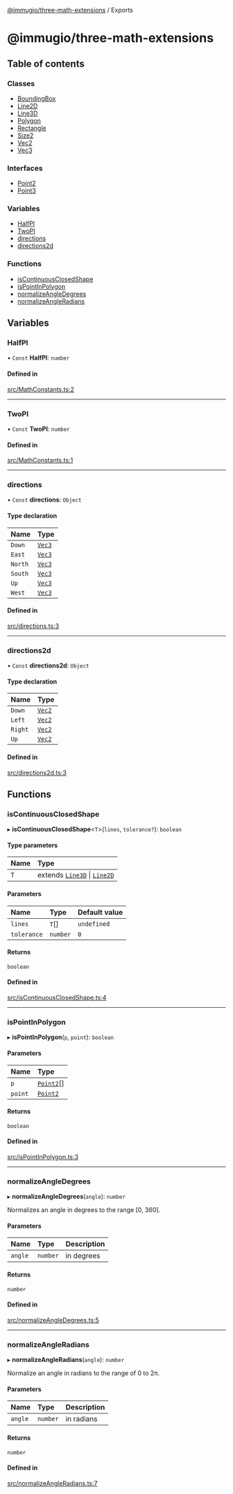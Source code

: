 [@immugio/three-math-extensions](../README.md) / Exports

# @immugio/three-math-extensions

## Table of contents

### Classes

- [BoundingBox](classes/BoundingBox.md)
- [Line2D](classes/Line2D.md)
- [Line3D](classes/Line3D.md)
- [Polygon](classes/Polygon.md)
- [Rectangle](classes/Rectangle.md)
- [Size2](classes/Size2.md)
- [Vec2](classes/Vec2.md)
- [Vec3](classes/Vec3.md)

### Interfaces

- [Point2](interfaces/Point2.md)
- [Point3](interfaces/Point3.md)

### Variables

- [HalfPI](modules.md#halfpi)
- [TwoPI](modules.md#twopi)
- [directions](modules.md#directions)
- [directions2d](modules.md#directions2d)

### Functions

- [isContinuousClosedShape](modules.md#iscontinuousclosedshape)
- [isPointInPolygon](modules.md#ispointinpolygon)
- [normalizeAngleDegrees](modules.md#normalizeangledegrees)
- [normalizeAngleRadians](modules.md#normalizeangleradians)

## Variables

### HalfPI

• `Const` **HalfPI**: `number`

#### Defined in

[src/MathConstants.ts:2](https://github.com/Immugio/three-math-extensions/blob/336678b/src/MathConstants.ts#L2)

___

### TwoPI

• `Const` **TwoPI**: `number`

#### Defined in

[src/MathConstants.ts:1](https://github.com/Immugio/three-math-extensions/blob/336678b/src/MathConstants.ts#L1)

___

### directions

• `Const` **directions**: `Object`

#### Type declaration

| Name | Type |
| :------ | :------ |
| `Down` | [`Vec3`](classes/Vec3.md) |
| `East` | [`Vec3`](classes/Vec3.md) |
| `North` | [`Vec3`](classes/Vec3.md) |
| `South` | [`Vec3`](classes/Vec3.md) |
| `Up` | [`Vec3`](classes/Vec3.md) |
| `West` | [`Vec3`](classes/Vec3.md) |

#### Defined in

[src/directions.ts:3](https://github.com/Immugio/three-math-extensions/blob/336678b/src/directions.ts#L3)

___

### directions2d

• `Const` **directions2d**: `Object`

#### Type declaration

| Name | Type |
| :------ | :------ |
| `Down` | [`Vec2`](classes/Vec2.md) |
| `Left` | [`Vec2`](classes/Vec2.md) |
| `Right` | [`Vec2`](classes/Vec2.md) |
| `Up` | [`Vec2`](classes/Vec2.md) |

#### Defined in

[src/directions2d.ts:3](https://github.com/Immugio/three-math-extensions/blob/336678b/src/directions2d.ts#L3)

## Functions

### isContinuousClosedShape

▸ **isContinuousClosedShape**\<`T`\>(`lines`, `tolerance?`): `boolean`

#### Type parameters

| Name | Type |
| :------ | :------ |
| `T` | extends [`Line3D`](classes/Line3D.md) \| [`Line2D`](classes/Line2D.md) |

#### Parameters

| Name | Type | Default value |
| :------ | :------ | :------ |
| `lines` | `T`[] | `undefined` |
| `tolerance` | `number` | `0` |

#### Returns

`boolean`

#### Defined in

[src/isContinuousClosedShape.ts:4](https://github.com/Immugio/three-math-extensions/blob/336678b/src/isContinuousClosedShape.ts#L4)

___

### isPointInPolygon

▸ **isPointInPolygon**(`p`, `point`): `boolean`

#### Parameters

| Name | Type |
| :------ | :------ |
| `p` | [`Point2`](interfaces/Point2.md)[] |
| `point` | [`Point2`](interfaces/Point2.md) |

#### Returns

`boolean`

#### Defined in

[src/isPointInPolygon.ts:3](https://github.com/Immugio/three-math-extensions/blob/336678b/src/isPointInPolygon.ts#L3)

___

### normalizeAngleDegrees

▸ **normalizeAngleDegrees**(`angle`): `number`

Normalizes an angle in degrees to the range [0, 360].

#### Parameters

| Name | Type | Description |
| :------ | :------ | :------ |
| `angle` | `number` | in degrees |

#### Returns

`number`

#### Defined in

[src/normalizeAngleDegrees.ts:5](https://github.com/Immugio/three-math-extensions/blob/336678b/src/normalizeAngleDegrees.ts#L5)

___

### normalizeAngleRadians

▸ **normalizeAngleRadians**(`angle`): `number`

Normalize an angle in radians to the range of 0 to 2π.

#### Parameters

| Name | Type | Description |
| :------ | :------ | :------ |
| `angle` | `number` | in radians |

#### Returns

`number`

#### Defined in

[src/normalizeAngleRadians.ts:7](https://github.com/Immugio/three-math-extensions/blob/336678b/src/normalizeAngleRadians.ts#L7)
